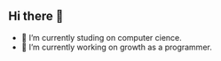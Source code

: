 ## Hi there 👋

- 📖 I’m currently studing on computer cience.
- 🔭 I’m currently working on growth as a programmer.

